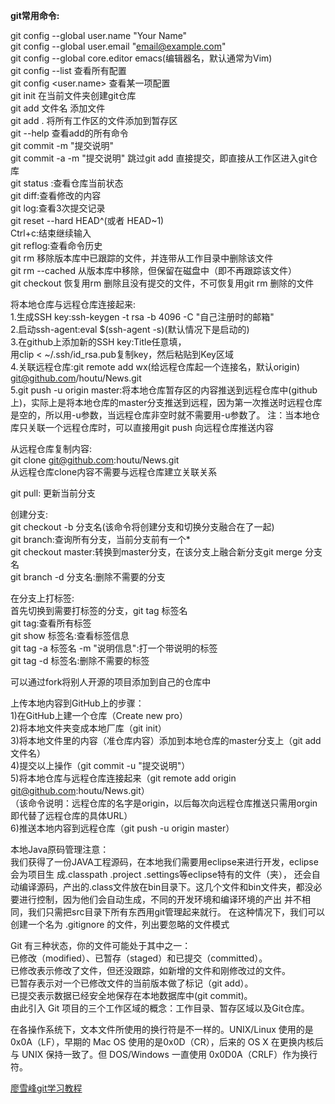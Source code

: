 **git常用命令:**

git config --global user.name "Your Name"   
git config --global user.email "email@example.com"  
git config --global core.editor emacs(编辑器名，默认通常为Vim)  
git config --list 查看所有配置  
git config <user.name> 查看某一项配置  
git init 在当前文件夹创建git仓库  
git add 文件名 添加文件  
git add . 将所有工作区的文件添加到暂存区  
git <add> --help 查看add的所有命令  
git commit -m "提交说明"  
git commit -a -m "提交说明" 跳过git add <filepath>直接提交，即直接从工作区进入git仓库  
git status :查看仓库当前状态  
git diff:查看修改的内容  
git log:查看3次提交记录  
git reset --hard HEAD^(或者 HEAD~1)  
Ctrl+c:结束继续输入  
git reflog:查看命令历史  
git rm <filepath> 移除版本库中已跟踪的文件，并连带从工作目录中删除该文件  
git rm --cached <filepath> 从版本库中移除，但保留在磁盘中（即不再跟踪该文件）  
git checkout <filepath> 恢复用rm 删除且没有提交的文件，不可恢复用git rm <filepath>删除的文件  

将本地仓库与远程仓库连接起来:  
1.生成SSH key:ssh-keygen -t rsa -b 4096 -C "自己注册时的邮箱"  
2.启动ssh-agent:eval $(ssh-agent -s)(默认情况下是启动的)  
3.在github上添加新的SSH key:Title任意填，  
用clip < ~/.ssh/id_rsa.pub复制key，然后粘贴到Key区域  
4.关联远程仓库:git remote add wx(给远程仓库起一个连接名，默认origin) git@github.com/houtu/News.git  
5.git push -u origin master:将本地仓库暂存区的内容推送到远程仓库中(github上)，实际上是将本地仓库的master分支推送到远程，因为第一次推送时远程仓库是空的，所以用-u参数，当远程仓库非空时就不需要用-u参数了。
注：当本地仓库只关联一个远程仓库时，可以直接用git push 向远程仓库推送内容  

从远程仓库复制内容:  
git clone git@github.com:houtu/News.git  
从远程仓库clone内容不需要与远程仓库建立关联关系

git pull: 更新当前分支

创建分支:  
git checkout -b 分支名(该命令将创建分支和切换分支融合在了一起)  
git branch:查询所有分支，当前分支前有一个*  
git checkout master:转换到master分支，在该分支上融合新分支git merge 分支名  
git branch -d 分支名:删除不需要的分支

在分支上打标签:  
首先切换到需要打标签的分支，git tag 标签名  
git tag:查看所有标签  
git show 标签名:查看标签信息  
git tag -a 标签名 -m "说明信息":打一个带说明的标签  
git tag -d 标签名:删除不需要的标签

可以通过fork将别人开源的项目添加到自己的仓库中

上传本地内容到GitHub上的步骤：  
1)在GitHub上建一个仓库（Create new pro）  
2)将本地文件夹变成本地厂库（git init）  
3)将本地文件里的内容（准仓库内容）添加到本地仓库的master分支上（git add 文件名）   
4)提交以上操作（git commit -u "提交说明"）  
5)将本地仓库与远程仓库连接起来（git remote add origin git@github.com:houtu/News.git）  
（该命令说明：远程仓库的名字是origin，以后每次向远程仓库推送只需用orgin即代替了远程仓库的具体URL）  
6)推送本地内容到远程仓库（git push -u origin master）  

本地Java原码管理注意：  
我们获得了一份JAVA工程源码，在本地我们需要用eclipse来进行开发，eclipse会为项目生 成.classpath .project .settings等eclipse特有的文件（夹），
还会自动编译源码，产出的.class文件放在bin目录下。这几个文件和bin文件夹，都没必要进行控制，因为他们会自动生成，不同的开发环境和编译环境的产出
并不相同，我们只需把src目录下所有东西用git管理起来就行。
在这种情况下，我们可以创建一个名为 .gitignore 的文件，列出要忽略的文件模式

Git 有三种状态，你的文件可能处于其中之一：  
已修改（modified）、已暂存（staged）和已提交（committed）。  
已修改表示修改了文件，但还没跟踪，如新增的文件和刚修改过的文件。  
已暂存表示对一个已修改文件的当前版本做了标记（git add）。  
已提交表示数据已经安全地保存在本地数据库中(git commit)。  
由此引入 Git 项目的三个工作区域的概念：工作目录、暂存区域以及Git仓库。

在各操作系统下，文本文件所使用的换行符是不一样的。UNIX/Linux 使用的是 0x0A（LF），早期的 Mac OS 使用的是0x0D（CR），后来的 OS X 在更换内核后与 UNIX 保持一致了。但 DOS/Windows 一直使用 0x0D0A（CRLF）作为换行符。

[廖雪峰git学习教程](http://www.liaoxuefeng.com/wiki/0013739516305929606dd18361248578c67b8067c8c017b000)
